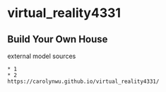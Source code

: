 # virtual_reality4331

## Build Your Own House


external model sources
```
* 1
* 2
https://carolynwu.github.io/virtual_reality4331/
